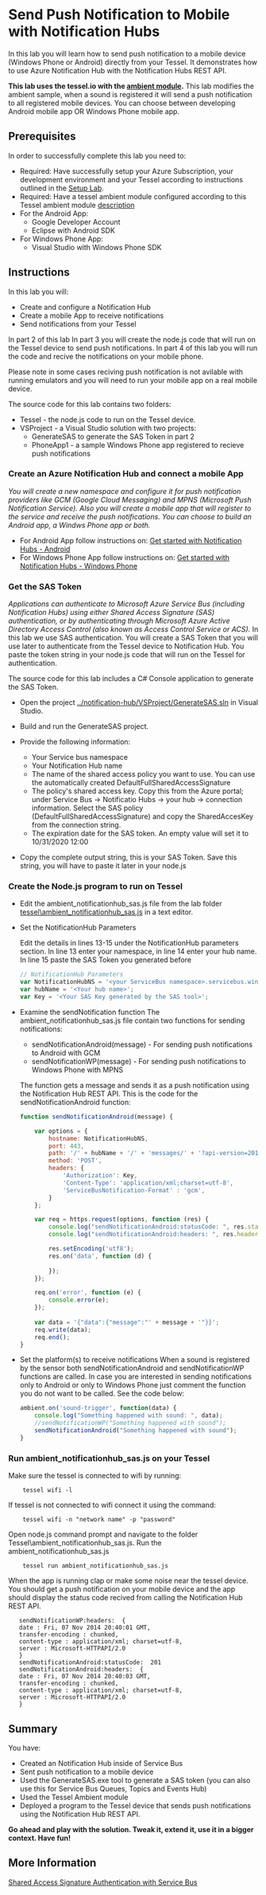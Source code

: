 Send Push Notification to Mobile with Notification Hubs
=============
In this lab you will learn how to send push notification to a mobile device (Windows Phone or Android) directly from your Tessel. It demonstrates how to use Azure Notification Hub with the Notification Hubs REST API.


__This lab uses the tessel.io with the [ambient module](http://start.tessel.io/modules/ambient).__ This lab modifies the ambient sample, when a sound is registered it will send a push notification to all registered mobile devices.
You can choose between developing Android mobile app OR Windows Phone mobile app.

Prerequisites
-------------
In order to successfully complete this lab you need to:

* Required: Have successfully setup your Azure Subscription, your development environment and your Tessel according to instructions outlined in the [Setup Lab](../_setup).
* Required: Have a tessel ambient module configured according to this Tessel ambient module [description](http://start.tessel.io/modules/ambient)
* For the Android App:
	* Google Developer Account
	* Eclipse with Android SDK
* For Windows Phone App:
	* Visual Studio with Windows Phone SDK

Instructions
------------
In this lab you will:

* Create and configure a Notification Hub
* Create a mobile App to receive notifications
* Send notifications from your Tessel

In part 2 of this lab 
In part 3 you will create the node.js code that will run on the Tessel device to send push notifications. In part 4 of this lab you will run the code and recive the notifications on your mobile phone.

Please note in some cases reciving push notification is not avilable with running emulators and you will need to run your mobile app on a real mobile device.

The source code for this lab contains two folders:
* Tessel - the node.js code to run on the Tessel device.
* VSProject - a Visual Studio solution with two projects:
  * GenerateSAS to generate the SAS Token in part 2
  * PhoneApp1 - a sample Windows Phone app registered to recieve push notifications

### Create an Azure Notification Hub and connect a mobile App
_You will create a new namespace and configure it for push notification providers like GCM (Google Cloud Messaging) and MPNS (Microsoft Push Notification Service). Also you will create a mobile app that will register to the service and receive the push notifications. You can choose to build an Android app, a Windws Phone app or both._

* For Android App follow instructions on: [Get started with Notification Hubs - Android](http://azure.microsoft.com/en-us/documentation/articles/notification-hubs-android-get-started/)
* For Windows Phone App follow instructions on: [Get started with Notification Hubs - Windows Phone](http://azure.microsoft.com/en-us/documentation/articles/notification-hubs-windows-phone-get-started/)


### Get the SAS Token
_Applications can authenticate to Microsoft Azure Service Bus (including Notification Hubs) using either Shared Access Signature (SAS) authentication, or by authenticating through Microsoft Azure Active Directory Access Control (also known as Access Control Service or ACS)._
In this lab we use SAS authentication. You will create a SAS Token that you will use later to authenticate from the Tessel device to Notification Hub. You paste the token string in your node.js code that will run on the Tessel for authentication.

The source code for this lab includes a C# Console application to generate the SAS Token.
* Open the project [../notification-hub/VSProject/GenerateSAS.sln](../notification-hub/VSProject/) in Visual Studio.
* Build and run the GenerateSAS project.

* Provide the following information:
  * Your Service bus namespace
  * Your Notification Hub name
  * The name of the shared access policy you want to use. You can use the automatically created DefaultFullSharedAccessSignature
  * The policy's shared access key. Copy this from the Azure portal; under Service Bus -> Notificatio Hubs -> your hub -> connection information. Select the SAS policy (DefaultFullSharedAccessSignature) and copy the SharedAccesKey from the connection string.
  * The expiration date for the SAS token. An empty value will set it to 10/31/2020 12:00

* Copy the complete output string, this is your SAS Token. Save this string, you will have to paste it later in your node.js

### Create the Node.js program to run on Tessel

* Edit the ambient_notificationhub_sas.js file from the lab folder [tessel\ambient_notificationhub_sas.js](../tessel/ambient_notificationhub_sas.js) in a text editor.

* Set the NotificationHub Parameters
 
  Edit the details in lines 13-15 under the NotificationHub parameters section. In line 13 enter your namespace, in line 14 enter your hub name. In line 15 paste the SAS Token you generated before
	
	```javascript
	// NotificationHub Parameters
	var NotificationHubNS = '<your ServiceBus namespace>.servicebus.windows.net'
	var hubName = '<Your hub name>'; 
	var Key = '<Your SAS Key generated by the SAS tool>';
	```

* Examine the sendNotification function
  The ambient_notificationhub_sas.js file contain two functions for sending notifications:
	* sendNotificationAndroid(message) - For sending push notifications to Android with GCM
	* sendNotificationWP(message) - For sending push notifications to Windows Phone with MPNS 

  The function gets a message and sends it as a push notification using the Notification Hub REST API. This is the code for the sendNotificationAndroid function: 

	```javascript
	function sendNotificationAndroid(message) {
	
	    var options = {
	        hostname: NotificationHubNS,
	        port: 443,
	        path: '/' + hubName + '/' + 'messages/' + '?api-version=2013-08',
	        method: 'POST',
	        headers: {
	            'Authorization': Key,
	            'Content-Type': 'application/xml;charset=utf-8',
	            'ServiceBusNotification-Format' : 'gcm', 
	        }
	    };
	
	    var req = https.request(options, function (res) {
	        console.log("sendNotificationAndroid:statusCode: ", res.statusCode);
	        console.log("sendNotificationAndroid:headers: ", res.headers);	
	
			res.setEncoding('utf8');
	        res.on('data', function (d) {
	            
	        });
	    });
	
	    req.on('error', function (e) {
	        console.error(e);
	    });
		
		var data = '{"data":{"message":"' + message + '"}}';
	    req.write(data);
	    req.end();
	}
    ```

* Set the platform(s) to receive notifications
  When a sound is registered by the sensor both sendNotificationAndroid and sendNotificationWP functions are called. In case you are interested in sending notifications only to Android or only to Windows Phone just comment the function you do not want to be called. See the code below:

	```javascript
	ambient.on('sound-trigger', function(data) {
		console.log("Something happened with sound: ", data);
		//sendNotificationWP("Something happened with sound");
		sendNotificationAndroid("Something happened with sound");
	}
	```

### Run ambient_notificationhub_sas.js on your Tessel

Make sure the tessel is connected to wifi by running: 

```
	tessel wifi -l
```

If tessel is not connected to wifi connect it using the command:

```
	tessel wifi -n "network name" -p "password"
```

Open node.js command prompt and navigate to the folder Tessel\ambient_notificationhub_sas.js. Run the ambient_notificationhub_sas.js

```
	tessel run ambient_notificationhub_sas.js
```

When the app is running clap or make some noise near the tessel device. You should get a push notification on your mobile device and the app should display the status code recived from calling the Notification Hub REST API.

 ```
	sendNotificationWP:headers:  {
	date : Fri, 07 Nov 2014 20:40:01 GMT,
	transfer-encoding : chunked,
	content-type : application/xml; charset=utf-8,
	server : Microsoft-HTTPAPI/2.0
	}
	sendNotificationAndroid:statusCode:  201
	sendNotificationAndroid:headers:  {
	date : Fri, 07 Nov 2014 20:40:03 GMT,
	transfer-encoding : chunked,
	content-type : application/xml; charset=utf-8,
	server : Microsoft-HTTPAPI/2.0
	}
```
	
Summary
-------
You have:

* Created an Notification Hub inside of Service Bus
* Sent push notification to a mobile device
* Used the GenerateSAS.exe tool to generate a SAS token (you can also use this for Service Bus Queues, Topics and Events Hub)
* Used the Tessel Ambient module
* Deployed a program to the Tessel device that sends push notifications using the Notification Hub REST API. 


__Go ahead and play with the solution. Tweak it, extend it, use it in a bigger context. Have fun!__

More Information
----------------
[Shared Access Signature Authentication with Service Bus](http://msdn.microsoft.com/en-us/library/azure/dn170477.aspx)
